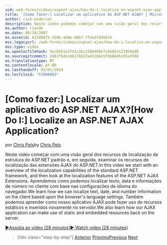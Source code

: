 ```yaml
---
uid: web-forms/videos/aspnet-ajax/how-do-i-localize-an-aspnet-ajax-application
title: '[Como fazer:] Localizar um aplicativo do ASP.NET AJAX? | Microsoft Docs'
author: rick-anderson
description: Neste vídeo podemos começar com uma visão geral dos recursos de localização da estrutura do ASP.NET padrão e, em seguida, examinar os recursos de localização da...
ms.author: riande
ms.date: 08/10/2007
ms.assetid: 62188875-159b-4d9e-98b7-7fda3fdd5b76
msc.legacyurl: /web-forms/videos/aspnet-ajax/how-do-i-localize-an-aspnet-ajax-application
msc.type: video
ms.openlocfilehash: 5ec6b51e2fd1c2bc2396408e7c6b82e1274b9e86
ms.sourcegitcommit: 24b1f6decbb17bb22a45166e5fdb0845c65af498
ms.translationtype: MT
ms.contentlocale: pt-BR
ms.lasthandoff: 03/01/2019
ms.locfileid: "57060983"
---
```

<a name="how-do-i-localize-an-aspnet-ajax-application"></a><span data-ttu-id="c8834-104">[Como fazer:] Localizar um aplicativo do ASP.NET AJAX?</span><span class="sxs-lookup"><span data-stu-id="c8834-104">[How Do I:] Localize an ASP.NET AJAX Application?</span></span>
====================
<span data-ttu-id="c8834-105">por [Chris Pels](https://twitter.com/chrispels)</span><span class="sxs-lookup"><span data-stu-id="c8834-105">by [Chris Pels](https://twitter.com/chrispels)</span></span>

<span data-ttu-id="c8834-106">Neste vídeo começar com uma visão geral dos recursos de localização da estrutura do ASP.NET padrão e, em seguida, examinar os recursos de localização das extensões AJAX do ASP.NET.</span><span class="sxs-lookup"><span data-stu-id="c8834-106">In this video we start with an overview of the localization capabilities of the standard ASP.NET framework, and then look at the localization features of the ASP.NET AJAX Extensions.</span></span> <span data-ttu-id="c8834-107">Aprendemos como podemos localizar texto, data e informações de número no cliente com base nas configurações de idioma do navegador.</span><span class="sxs-lookup"><span data-stu-id="c8834-107">We learn how we can localize text, date, and number information on the client based upon the browser's language settings.</span></span> <span data-ttu-id="c8834-108">Também podemos aprender como nosso aplicativo AJAX pode fazer uso de recursos estáticos e inseridos novamente no servidor.</span><span class="sxs-lookup"><span data-stu-id="c8834-108">We also learn how our AJAX application can make use of static and embedded resources back on the server.</span></span>

[<span data-ttu-id="c8834-109">&#9654;Assista ao vídeo (28 minutos)</span><span class="sxs-lookup"><span data-stu-id="c8834-109">&#9654; Watch video (28 minutes)</span></span>](https://channel9.msdn.com/Blogs/ASP-NET-Site-Videos/how-do-i-localize-an-aspnet-ajax-application)

> [!div class="step-by-step"]
> <span data-ttu-id="c8834-110">[Anterior](how-do-i-implement-the-persistent-communications-pattern-with-the-updatepanel.md)
> [Próximo](how-do-i-implement-the-persistent-communications-pattern-using-web-services.md)</span><span class="sxs-lookup"><span data-stu-id="c8834-110">[Previous](how-do-i-implement-the-persistent-communications-pattern-with-the-updatepanel.md)
[Next](how-do-i-implement-the-persistent-communications-pattern-using-web-services.md)</span></span>
